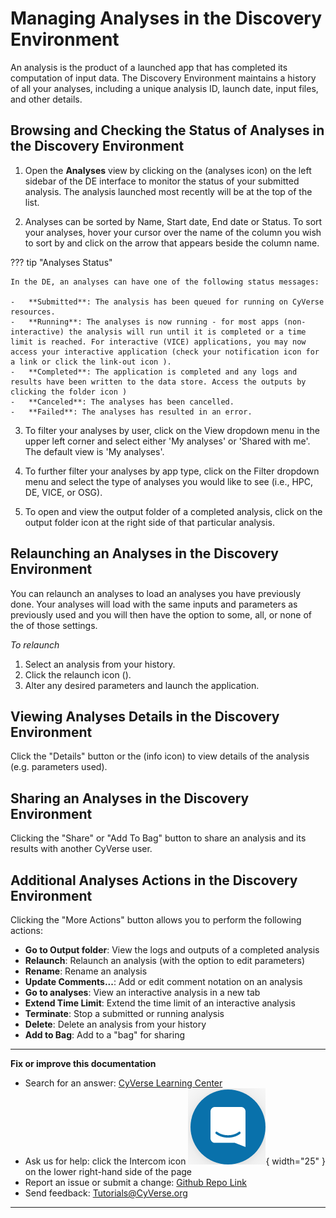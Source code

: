 # Managing Analyses in the Discovery Environment

An analysis is the product of a launched app that has completed its computation of input data. The Discovery Environment maintains a history
of all your analyses, including a unique analysis ID, launch date, input files, and other details.


## Browsing and Checking the Status of Analyses in the Discovery Environment

1. Open the **Analyses** view by clicking on the (analyses icon) on the left sidebar of the DE interface to monitor the status of your submitted
analysis. The analysis launched most recently will be at the top of the list.

2. Analyses can be sorted by Name, Start date, End date or Status. To sort your analyses, hover your cursor over the name of the column you
wish to sort by and click on the arrow that appears beside the column name.

??? tip "Analyses Status"

    In the DE, an analyses can have one of the following status messages:

    -   **Submitted**: The analysis has been queued for running on CyVerse resources.
    -   **Running**: The analyses is now running - for most apps (non-interactive) the analysis will run until it is completed or a time limit is reached. For interactive (VICE) applications, you may now access your interactive application (check your notification icon for a link or click the link-out icon ).
    -   **Completed**: The application is completed and any logs and results have been written to the data store. Access the outputs by clicking the folder icon )
    -   **Canceled**: The analyses has been cancelled.
    -   **Failed**: The analyses has resulted in an error.


3. To filter your analyses by user, click on the View dropdown menu in the upper left corner and select either 'My analyses' or 'Shared with me'. The default view is 'My analyses'.

4. To further filter your analyses by app type, click on the Filter dropdown menu and select the type of analyses you would like to see (i.e., HPC, DE, VICE, or OSG).

5. To open and view the output folder of a completed analysis, click on the output folder icon at the right side of that particular analysis.

## Relaunching an Analyses in the Discovery Environment

You can relaunch an analyses to load an analyses you have previously done. Your analyses will load with the same inputs and parameters as previously used and you will then have the option to some, all, or none of the of those settings.

*To relaunch*

1.  Select an analysis from your history.
2.  Click the relaunch icon ().
3.  Alter any desired parameters and launch the application.

## Viewing Analyses Details in the Discovery Environment

Click the "Details" button or the (info icon) to view details of the analysis (e.g. parameters used).

## Sharing an Analyses in the Discovery Environment

Clicking the "Share" or "Add To Bag" button to share an analysis and its results with another CyVerse user.

## Additional Analyses Actions in the Discovery Environment

Clicking the "More Actions" button allows you to perform the following actions:

-   **Go to Output folder**: View the logs and outputs of a completed analysis
-   **Relaunch**: Relaunch an analysis (with the option to edit parameters)
-   **Rename**: Rename an analysis
-   **Update Comments...**: Add or edit comment notation on an analysis
-   **Go to analyses**: View an interactive analysis in a new tab
-   **Extend Time Limit**: Extend the time limit of an interactive analysis
-   **Terminate**: Stop a submitted or running analysis
-   **Delete**: Delete an analysis from your history
-   **Add to Bag**: Add to a "bag" for sharing

-----------------------------------------------------------------------

**Fix or improve this documentation**

  - Search for an answer:
     [CyVerse Learning Center](https://learning.cyverse.org)
  - Ask us for help:
    click the Intercom icon ![Intercom](../assets/intercom.png){ width="25" } on the lower right-hand side of the page
  - Report an issue or submit a change:
    [Github Repo Link](https://github.com/cyverse-learning-materials/)
  - Send feedback: <Tutorials@CyVerse.org>
  
------------------------------------------------------------------------